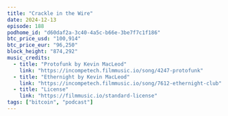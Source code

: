 ```yaml
---
title: "Crackle in the Wire"
date: 2024-12-13
episode: 188
podhome_id: "d60daf2a-3c40-4a5c-b66e-3be7f7c1f186"
btc_price_usd: "100,914"
btc_price_eur: "96,250"
block_height: "874,292"
music_credits:
  - title: "Protofunk by Kevin MacLeod"
    link: "https://incompetech.filmmusic.io/song/4247-protofunk"
  - title: "Ethernight by Kevin MacLeod"
    link: "https://incompetech.filmmusic.io/song/7612-ethernight-club"
  - title: "License"
    link: "https://filmmusic.io/standard-license"
tags: ["bitcoin", "podcast"]
---
```

